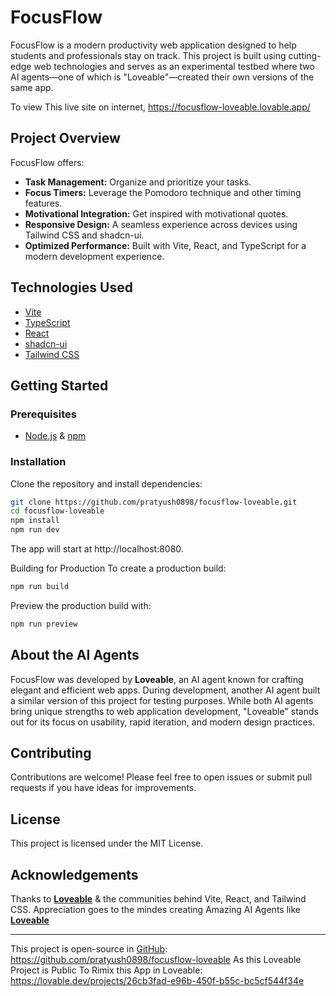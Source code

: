 # FocusFlow

FocusFlow is a modern productivity web application designed to help students and professionals stay on track. This project is built using cutting-edge web technologies and serves as an experimental testbed where two AI agents—one of which is "Loveable"—created their own versions of the same app.

To view This live site on internet, https://focusflow-loveable.lovable.app/

## Project Overview

FocusFlow offers:
- **Task Management:** Organize and prioritize your tasks.
- **Focus Timers:** Leverage the Pomodoro technique and other timing features.
- **Motivational Integration:** Get inspired with motivational quotes.
- **Responsive Design:** A seamless experience across devices using Tailwind CSS and shadcn-ui.
- **Optimized Performance:** Built with Vite, React, and TypeScript for a modern development experience.

## Technologies Used

- [Vite](https://vitejs.dev/)
- [TypeScript](https://www.typescriptlang.org/)
- [React](https://reactjs.org/)
- [shadcn-ui](https://ui.shadcn.com/)
- [Tailwind CSS](https://tailwindcss.com/)

## Getting Started

### Prerequisites

- [Node.js](https://nodejs.org/) & [npm](https://www.npmjs.com/)

### Installation

Clone the repository and install dependencies:

```sh
git clone https://github.com/pratyush0898/focusflow-loveable.git
cd focusflow-loveable
npm install
npm run dev
```

The app will start at http://localhost:8080.

Building for Production
To create a production build:
```sh
npm run build
```

Preview the production build with:
```sh
npm run preview
```

## About the AI Agents
FocusFlow was developed by **Loveable**, an AI agent known for crafting elegant and efficient web apps. During development, another AI agent built a similar version of this project for testing purposes. While both AI agents bring unique strengths to web application development, "Loveable" stands out for its focus on usability, rapid iteration, and modern design practices.

## Contributing
Contributions are welcome! Please feel free to open issues or submit pull requests if you have ideas for improvements.

## License
This project is licensed under the MIT License.

## Acknowledgements
Thanks to **[Loveable](https://lovable.dev/)** & the communities behind Vite, React, and Tailwind CSS.
Appreciation goes to the mindes creating Amazing AI Agents like **[Loveable](https://lovable.dev/)**

---

This project is open-source in [GitHub](https://github.com/): https://github.com/pratyush0898/focusflow-loveable
As this Loveable Project is Public To Rimix this App in Loveable: https://lovable.dev/projects/26cb3fad-e96b-450f-b55c-bc5cf544f34e

